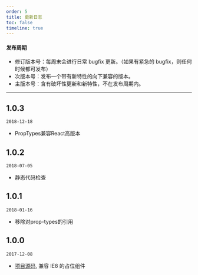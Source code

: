```yaml
---
order: 5
title: 更新日志
toc: false
timeline: true
---
```


#### 发布周期

* 修订版本号：每周末会进行日常 bugfix 更新。（如果有紧急的 bugfix，则任何时候都可发布）
* 次版本号：发布一个带有新特性的向下兼容的版本。
* 主版本号：含有破坏性更新和新特性，不在发布周期内。

---

## 1.0.3

`2018-12-18`

* PropTypes兼容React高版本

## 1.0.2

`2018-07-05`

* 静态代码检查

## 1.0.1

`2018-01-16`

* 移除对prop-types的引用

## 1.0.0

`2017-12-08`

* [项目源码](https://github.com/gem-mine/rc-placeholder), 兼容 IE8 的占位组件
